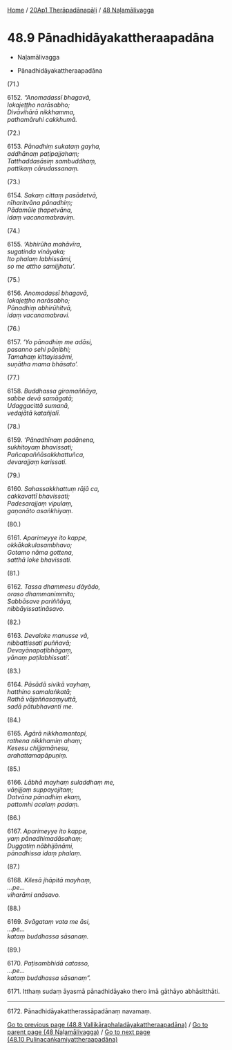 
[Home](/) / [20Ap1 Therāpadānapāḷi](...md) / [48 Naḷamālivagga](../20Ap1/48.md)

# 48.9 Pānadhidāyakattheraapadāna

* Naḷamālivagga

* Pānadhidāyakattheraapadāna

(71.)

6152\. _“Anomadassī bhagavā,_  
_lokajeṭṭho narāsabho;_  
_Divāvihārā nikkhamma,_  
_pathamāruhi cakkhumā._  


(72.)

6153\. _Pānadhiṃ sukataṃ gayha,_  
_addhānaṃ paṭipajjahaṃ;_  
_Tatthaddasāsiṃ sambuddhaṃ,_  
_pattikaṃ cārudassanaṃ._  


(73.)

6154\. _Sakaṃ cittaṃ pasādetvā,_  
_nīharitvāna pānadhiṃ;_  
_Pādamūle ṭhapetvāna,_  
_idaṃ vacanamabraviṃ._  


(74.)

6155\. _‘Abhirūha mahāvīra,_  
_sugatinda vināyaka;_  
_Ito phalaṃ labhissāmi,_  
_so me attho samijjhatu’._  


(75.)

6156\. _Anomadassī bhagavā,_  
_lokajeṭṭho narāsabho;_  
_Pānadhiṃ abhirūhitvā,_  
_idaṃ vacanamabravi._  


(76.)

6157\. _‘Yo pānadhiṃ me adāsi,_  
_pasanno sehi pāṇibhi;_  
_Tamahaṃ kittayissāmi,_  
_suṇātha mama bhāsato’._  


(77.)

6158\. _Buddhassa giramaññāya,_  
_sabbe devā samāgatā;_  
_Udaggacittā sumanā,_  
_vedajātā katañjalī._  


(78.)

6159\. _‘Pānadhīnaṃ padānena,_  
_sukhitoyaṃ bhavissati;_  
_Pañcapaññāsakkhattuñca,_  
_devarajjaṃ karissati._  


(79.)

6160\. _Sahassakkhattuṃ rājā ca,_  
_cakkavattī bhavissati;_  
_Padesarajjaṃ vipulaṃ,_  
_gaṇanāto asaṅkhiyaṃ._  


(80.)

6161\. _Aparimeyye ito kappe,_  
_okkākakulasambhavo;_  
_Gotamo nāma gottena,_  
_satthā loke bhavissati._  


(81.)

6162\. _Tassa dhammesu dāyādo,_  
_oraso dhammanimmito;_  
_Sabbāsave pariññāya,_  
_nibbāyissatināsavo._  


(82.)

6163\. _Devaloke manusse vā,_  
_nibbattissati puññavā;_  
_Devayānapaṭibhāgaṃ,_  
_yānaṃ paṭilabhissati’._  


(83.)

6164\. _Pāsādā sivikā vayhaṃ,_  
_hatthino samalaṅkatā;_  
_Rathā vājaññasaṃyuttā,_  
_sadā pātubhavanti me._  


(84.)

6165\. _Agārā nikkhamantopi,_  
_rathena nikkhamiṃ ahaṃ;_  
_Kesesu chijjamānesu,_  
_arahattamapāpuṇiṃ._  


(85.)

6166\. _Lābhā mayhaṃ suladdhaṃ me,_  
_vāṇijjaṃ suppayojitaṃ;_  
_Datvāna pānadhiṃ ekaṃ,_  
_pattomhi acalaṃ padaṃ._  


(86.)

6167\. _Aparimeyye ito kappe,_  
_yaṃ pānadhimadāsahaṃ;_  
_Duggatiṃ nābhijānāmi,_  
_pānadhissa idaṃ phalaṃ._  


(87.)

6168\. _Kilesā jhāpitā mayhaṃ,_  
_…pe…_  
_viharāmi anāsavo._  


(88.)

6169\. _Svāgataṃ vata me āsi,_  
_…pe…_  
_kataṃ buddhassa sāsanaṃ._  


(89.)

6170\. _Paṭisambhidā catasso,_  
_…pe…_  
_kataṃ buddhassa sāsanaṃ”._  


6171\. Itthaṃ sudaṃ āyasmā pānadhidāyako thero imā gāthāyo abhāsitthāti.

---

6172\. Pānadhidāyakattherassāpadānaṃ navamaṃ.



[Go to previous page (48.8 Vallikāraphaladāyakattheraapadāna)](48.8.md) / [Go to parent page (48 Naḷamālivagga)](../20Ap1/48.md) / [Go to next page (48.10 Pulinacaṅkamiyattheraapadāna)](48.10.md)


